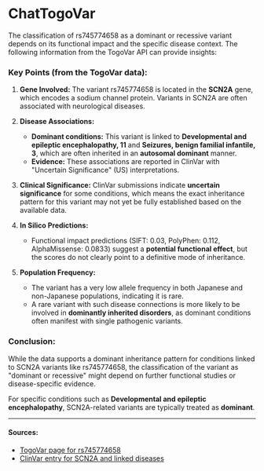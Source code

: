 # ChatTogoVar

The classification of rs745774658 as a dominant or recessive variant depends on its functional impact and the specific disease context. The following information from the TogoVar API can provide insights:

### Key Points (from the TogoVar data):

1. **Gene Involved:** The variant rs745774658 is located in the **SCN2A** gene, which encodes a sodium channel protein. Variants in SCN2A are often associated with neurological diseases.

2. **Disease Associations:**
   - **Dominant conditions:** This variant is linked to **Developmental and epileptic encephalopathy, 11** and **Seizures, benign familial infantile, 3**, which are often inherited in an **autosomal dominant** manner.
   - **Evidence:** These associations are reported in ClinVar with "Uncertain Significance" (US) interpretations.

3. **Clinical Significance:** ClinVar submissions indicate **uncertain significance** for some conditions, which means the exact inheritance pattern for this variant may not yet be fully established based on the available data.

4. **In Silico Predictions:**
   - Functional impact predictions (SIFT: 0.03, PolyPhen: 0.112, AlphaMissense: 0.0833) suggest a **potential functional effect**, but the scores do not clearly point to a definitive mode of inheritance.

5. **Population Frequency:**
   - The variant has a very low allele frequency in both Japanese and non-Japanese populations, indicating it is rare.
   - A rare variant with such disease connections is more likely to be involved in **dominantly inherited disorders**, as dominant conditions often manifest with single pathogenic variants.

### Conclusion:
While the data supports a dominant inheritance pattern for conditions linked to SCN2A variants like rs745774658, the classification of the variant as "dominant or recessive" might depend on further functional studies or disease-specific evidence.

For specific conditions such as **Developmental and epileptic encephalopathy**, SCN2A-related variants are typically treated as **dominant**.

---

#### Sources:
- [TogoVar page for rs745774658](https://identifiers.org/dbsnp/rs745774658)
- [ClinVar entry for SCN2A and linked diseases](https://www.ncbi.nlm.nih.gov/clinvar/variation/452471)